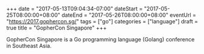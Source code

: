 +++
date = "2017-05-13T09:04:34-07:00"
dateStart = "2017-05-25T08:00:00+08:00"
dateEnd = "2017-05-26T08:00:00+08:00"
eventUrl = "https://2017.gophercon.sg/"
tags = ["go"]
categories = ["language"]
draft = true
title = "GopherCon Singapore"
+++

GopherCon Singapore is a Go programming language (Golang) conference in Southeast Asia.